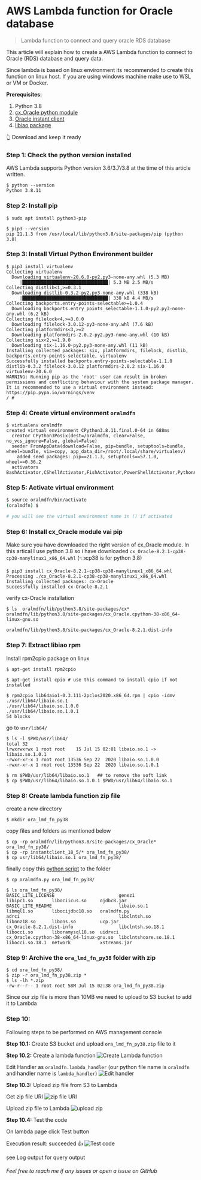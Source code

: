 # AWS Lambda function for Oracle database
> Lambda function to connect and query oracle RDS database

This article will explain how to create a AWS Lambda function to connect to Oracle (RDS) database and query data. 

Since lambda is based on linux environment its recommended to create this function on linux host. If you are using windows machine make use to WSL or VM or Docker.

**Prerequisites:**

1. Python 3.8
2. [cx_Oracle python module](https://pypi.org/project/cx-Oracle/#files)
3. [Oracle instant client](https://www.oracle.com/in/database/technologies/instant-client/linux-x86-64-downloads.html)
4. [libiao package](https://pkgs.org/download/libaio)

👆 Download and keep it ready

### **Step 1:** Check the python version installed 
AWS Lambda supports Python version 3.6/3.7/3.8 at the time of this article written.

```shell
$ python --version
Python 3.8.11
```

### **Step 2:** Install pip

```shell
$ sudo apt install python3-pip

$ pip3 --version
pip 21.1.3 from /usr/local/lib/python3.8/site-packages/pip (python 3.8)
```

### **Step 3:** Install Virtual Python Environment builder

```shell
$ pip3 install virtualenv
Collecting virtualenv
  Downloading virtualenv-20.6.0-py2.py3-none-any.whl (5.3 MB)
     |████████████████████████████████| 5.3 MB 2.5 MB/s
Collecting distlib<1,>=0.3.1
  Downloading distlib-0.3.2-py2.py3-none-any.whl (338 kB)
     |████████████████████████████████| 338 kB 4.4 MB/s
Collecting backports.entry-points-selectable>=1.0.4
  Downloading backports.entry_points_selectable-1.1.0-py2.py3-none-any.whl (6.2 kB)
Collecting filelock<4,>=3.0.0
  Downloading filelock-3.0.12-py3-none-any.whl (7.6 kB)
Collecting platformdirs<3,>=2
  Downloading platformdirs-2.0.2-py2.py3-none-any.whl (10 kB)
Collecting six<2,>=1.9.0
  Downloading six-1.16.0-py2.py3-none-any.whl (11 kB)
Installing collected packages: six, platformdirs, filelock, distlib, backports.entry-points-selectable, virtualenv
Successfully installed backports.entry-points-selectable-1.1.0 distlib-0.3.2 filelock-3.0.12 platformdirs-2.0.2 six-1.16.0 virtualenv-20.6.0
WARNING: Running pip as the 'root' user can result in broken permissions and conflicting behaviour with the system package manager. It is recommended to use a virtual environment instead: https://pip.pypa.io/warnings/venv      
/ # 
```

### **Step 4:** Create virtual environment `oralmdfn`
```shell
$ virtualenv oralmdfn
created virtual environment CPython3.8.11.final.0-64 in 688ms
  creator CPython3Posix(dest=/oralmdfn, clear=False, no_vcs_ignore=False, global=False)
  seeder FromAppData(download=False, pip=bundle, setuptools=bundle, wheel=bundle, via=copy, app_data_dir=/root/.local/share/virtualenv)
    added seed packages: pip==21.1.3, setuptools==57.1.0, wheel==0.36.2
  activators BashActivator,CShellActivator,FishActivator,PowerShellActivator,PythonActivator,XonshActivator
```

### **Step 5:** Activate virtual environment
```sh
$ source oralmdfn/bin/activate
(oralmdfn) $ 

# you will see the virtual environment name in () if activated 
```

### **Step 6:** Install cx_Oracle module vai pip
Make sure you have downloaded the right version of cx_Oracle module. In this artical I use python 3.8 so i have downloaded `cx_Oracle-8.2.1-cp38-cp38-manylinux1_x86_64.whl` (👈cp38 is for python 3.8)

```shell
$ pip3 install cx_Oracle-8.2.1-cp38-cp38-manylinux1_x86_64.whl 
Processing ./cx_Oracle-8.2.1-cp38-cp38-manylinux1_x86_64.whl
Installing collected packages: cx-Oracle
Successfully installed cx-Oracle-8.2.1
```

verify cx-Oracle installation 
```shell
$ ls  oralmdfn/lib/python3.8/site-packages/cx*
oralmdfn/lib/python3.8/site-packages/cx_Oracle.cpython-38-x86_64-linux-gnu.so

oralmdfn/lib/python3.8/site-packages/cx_Oracle-8.2.1.dist-info
```

### **Step 7:** Extract libiao rpm

Install rpm2cpio package on linux
```shell
$ apt-get install rpm2cpio

$ apt-get install cpio # use this command to install cpio if not installed 

$ rpm2cpio lib64aio1-0.3.111-2pclos2020.x86_64.rpm | cpio -idmv
./usr/lib64/libaio.so.1
./usr/lib64/libaio.so.1.0.0
./usr/lib64/libaio.so.1.0.1
54 blocks
```

go to `usr/lib64/` 

```shell
$ ls -l $PWD/usr/lib64/
total 32
lrwxrwxrwx 1 root root    15 Jul 15 02:01 libaio.so.1 -> libaio.so.1.0.1
-rwxr-xr-x 1 root root 13536 Sep 22  2020 libaio.so.1.0.0
-rwxr-xr-x 1 root root 13536 Sep 22  2020 libaio.so.1.0.1

$ rm $PWD/usr/lib64/libaio.so.1   ## to remove the soft link 
$ cp $PWD/usr/lib64/libaio.so.1.0.1 $PWD/usr/lib64/libaio.so.1
```

### **Step 8:** Create lambda function zip file

create a new directory 
```shell
$ mkdir ora_lmd_fn_py38
```
copy files and folders as mentioned below
```shell
$ cp -rp oralmdfn/lib/python3.8/site-packages/cx_Oracle* ora_lmd_fn_py38/
$ cp -rp instantclient_18_5/* ora_lmd_fn_py38/
$ cp usr/lib64/libaio.so.1 ora_lmd_fn_py38/
```

finally copy this [python script](oralmdfn.py) to the folder
```shell
$ cp oralmdfn.py ora_lmd_fn_py38/

$ ls ora_lmd_fn_py38/
BASIC_LITE_LICENSE                        genezi                 libipc1.so       libociicus.so     ojdbc8.jar
BASIC_LITE_README                         libaio.so.1            libmql1.so       libocijdbc18.so   oralmdfn.py
adrci                                     libclntsh.so           libnnz18.so      libons.so         ucp.jar
cx_Oracle-8.2.1.dist-info                 libclntsh.so.18.1      libocci.so       liboramysql18.so  uidrvci
cx_Oracle.cpython-38-x86_64-linux-gnu.so  libclntshcore.so.18.1  libocci.so.18.1  network           xstreams.jar
```

### **Step 9:** Archive the `ora_lmd_fn_py38` folder with zip

```shell
$ cd ora_lmd_fn_py38/
$ zip -r ora_lmd_fn_py38.zip *
$ ls -lh *.zip
-rw-r--r-- 1 root root 58M Jul 15 02:38 ora_lmd_fn_py38.zip
```

Since our zip file is more than 10MB we need to upload to S3 bucket to add it to Lambda

### **Step 10:** 

Following steps to be performed on AWS management console

**Step 10.1:**
Create S3 bucket and upload `ora_lmd_fn_py38.zip` file to it

**Step 10.2:**
Create a lambda function 
![Create Lambda function](images/create-fn.png)

Edit Handler as `oralmdfn.lambda_handler` (our python file name is `oralmdfn` and handler name is `lambda_handler`)
![Edit handler](images/handler.png)

**Step 10.3:** 
Upload zip file from S3 to Lambda

Get zip file URI
![zip file URI](images/s3.png)

Upload zip file to Lambda
![upload zip](images/upload-zip.png)

**Step 10.4:**
Test the code

On lambda page click Test button 

Execution result: succeeded 👍
![Test code](images/test-code.png)

see Log output for query output

###### Feel free to reach me if any issues or open a issue on GitHub
